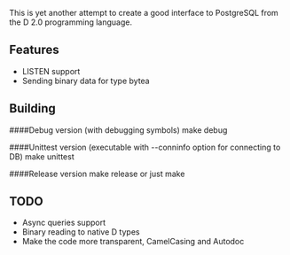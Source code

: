 This is yet another attempt to create a good interface to PostgreSQL from the
D 2.0 programming language.

Features
--------

* LISTEN support
* Sending binary data for type bytea

Building
--------

####Debug version (with debugging symbols)
    make debug

####Unittest version (executable with --conninfo option for connecting to DB)
    make unittest

####Release version
    make release
or just
    make

TODO
----

* Async queries support
* Binary reading to native D types
* Make the code more transparent, CamelCasing and Autodoc
